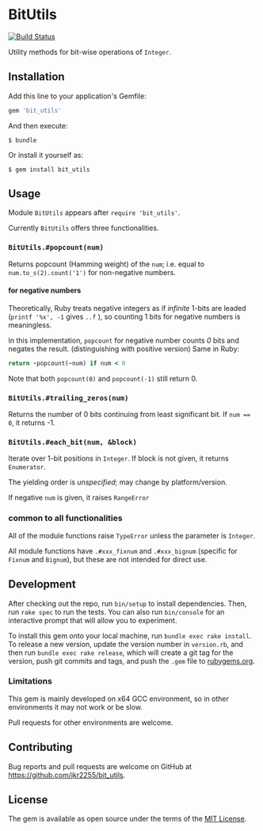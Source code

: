 # BitUtils

[![Build Status](https://travis-ci.org/jkr2255/bit_utils.svg?branch=master)](https://travis-ci.org/jkr2255/bit_utils)

Utility methods for bit-wise operations of `Integer`.

## Installation

Add this line to your application's Gemfile:

```ruby
gem 'bit_utils'
```

And then execute:

    $ bundle

Or install it yourself as:

    $ gem install bit_utils

## Usage

Module `BitUtils` appears after `require 'bit_utils'`.

Currently `BitUtils` offers three functionalities.

### `BitUtils.#popcount(num)`
Returns popcount (Hamming weight) of the `num`; i.e. equal to `num.to_s(2).count('1')` for non-negative numbers.

#### for negative numbers
Theoretically, Ruby treats negative integers as if *infinite* 1-bits are leaded (`printf '%x', -1` gives `..f` ),
so counting 1 bits for negative numbers is meaningless.

In this implementation, `popcount` for negative number counts *0* bits and negates the result. (distinguishing with positive version) Same in Ruby:
```rb
return -popcount(~num) if num < 0
```

Note that both `popcount(0)` and `popcount(-1)` still return 0.

### `BitUtils.#trailing_zeros(num)`
Returns the number of 0 bits continuing from least significant bit. If `num == 0`, it returns -1.

### `BitUtils.#each_bit(num, &block)`
Iterate over 1-bit positions in `Integer`. If block is not given, it returns `Enumerator`.

The yielding order is *unspecified*; may change by platform/version.

If negative `num` is given, it raises `RangeError`

### common to all functionalities
All of the module functions raise `TypeError` unless the parameter is `Integer`.

All module functions have `.#xxx_fixnum` and `.#xxx_bignum` (specific for `Fixnum` and `Bignum`), but these are not intended for direct use.


## Development

After checking out the repo, run `bin/setup` to install dependencies. Then, run `rake spec` to run the tests. You can also run `bin/console` for an interactive prompt that will allow you to experiment.

To install this gem onto your local machine, run `bundle exec rake install`. To release a new version, update the version number in `version.rb`, and then run `bundle exec rake release`, which will create a git tag for the version, push git commits and tags, and push the `.gem` file to [rubygems.org](https://rubygems.org).

### Limitations
This gem is mainly developed on x64 GCC environment, so in other environments it may not work or be slow.

Pull requests for other environments are welcome.

## Contributing

Bug reports and pull requests are welcome on GitHub at https://github.com/jkr2255/bit_utils.


## License

The gem is available as open source under the terms of the [MIT License](http://opensource.org/licenses/MIT).


